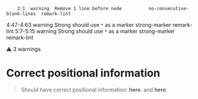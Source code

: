         2:1  warning  Remove 1 line before node          no-consecutive-blank-lines  remark-lint
  4:47-4:63  warning  Strong should use `*` as a marker  strong-marker               remark-lint
   5:7-5:15  warning  Strong should use `*` as a marker  strong-marker               remark-lint

⚠ 3 warnings
# Correct positional information

> Should have correct positional information: **here**.
> and **here**.

